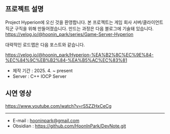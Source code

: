 프로젝트 설명
----

Project Hyperion에 오신 것을 환영합니다. 
본 프로젝트는 게임 회사 서버/클라이언트 직군 구직을 위해 만들어졌습니다. 
만드는 과정은 다음 블로그에 기술돼 있습니다. 
https://velog.io/@hoonin_park/series/Game-Server-Hyperion

대략적인 로드맵은 다음 포스트와 같습니다.

https://velog.io/@hoonin_park/Hyperion-%EA%B2%8C%EC%9E%84-%EC%84%9C%EB%B2%84-%EA%B5%AC%EC%83%81

- 제작 기간 : 2025. 4. ~ present
- Server : C++ IOCP Server

시연 영상
----
https://www.youtube.com/watch?v=rS5ZZHxCeCg

----

- E-mail : hooninpark@gmail.com
- Obsidian : https://github.com/HoonInPark/DevNote.git
